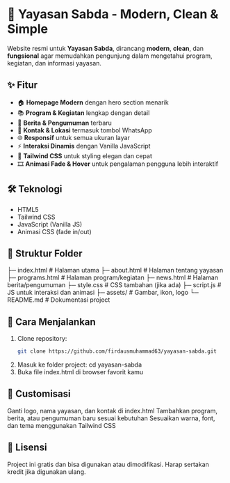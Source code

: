 # 🌟 Yayasan Sabda - Modern, Clean & Simple

Website resmi untuk **Yayasan Sabda**, dirancang **modern**, **clean**, dan **fungsional** agar memudahkan pengunjung dalam mengetahui program, kegiatan, dan informasi yayasan.  

## ✨ Fitur
- 🏠 **Homepage Modern** dengan hero section menarik  
- 📚 **Program & Kegiatan** lengkap dengan detail  
- 📰 **Berita & Pengumuman** terbaru  
- 📍 **Kontak & Lokasi** termasuk tombol WhatsApp  
- 🌐 **Responsif** untuk semua ukuran layar  
- ⚡ **Interaksi Dinamis** dengan Vanilla JavaScript  
- 🎨 **Tailwind CSS** untuk styling elegan dan cepat  
- 🎞 **Animasi Fade & Hover** untuk pengalaman pengguna lebih interaktif

## 🛠 Teknologi
- HTML5  
- Tailwind CSS  
- JavaScript (Vanilla JS)  
- Animasi CSS (fade in/out)

## 📁 Struktur Folder
├─ index.html # Halaman utama
├─ about.html # Halaman tentang yayasan
├─ programs.html # Halaman program/kegiatan
├─ news.html # Halaman berita/pengumuman
├─ style.css # CSS tambahan (jika ada)
├─ script.js # JS untuk interaksi dan animasi
├─ assets/ # Gambar, ikon, logo
└─ README.md # Dokumentasi project

## 🚀 Cara Menjalankan
1. Clone repository:
   ```bash
   git clone https://github.com/firdausmuhammad63/yayasan-sabda.git
2. Masuk ke folder project:
   cd yayasan-sabda
3. Buka file index.html di browser favorit kamu

## 🎨 Customisasi
Ganti logo, nama yayasan, dan kontak di index.html
Tambahkan program, berita, atau pengumuman baru sesuai kebutuhan
Sesuaikan warna, font, dan tema menggunakan Tailwind CSS

## 📌 Lisensi
Project ini gratis dan bisa digunakan atau dimodifikasi.
Harap sertakan kredit jika digunakan ulang.
